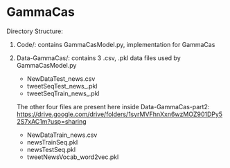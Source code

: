 # GammaCas

Directory Structure:

1. Code/: contains GammaCasModel.py, implementation for GammaCas
2. Data-GammaCas/: contains 3 .csv, .pkl data files used by GammaCasModel.py </br>
   * NewDataTest_news.csv
   * tweetSeqTest_news_.pkl
   * tweetSeqTrain_news_.pkl

   The other four files are present here inside Data-GammaCas-part2: https://drive.google.com/drive/folders/1syrMVFhnXxn6wzMOZ901DPy52S7xAC1m?usp=sharing </br>
   * NewDataTrain_news.csv
   * newsTrainSeq.pkl
   * newsTestSeq.pkl
   * tweetNewsVocab_word2vec.pkl
